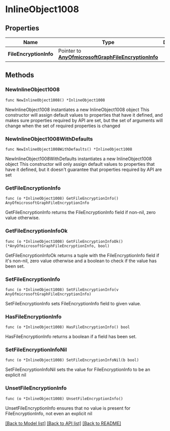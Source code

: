 # InlineObject1008

## Properties

Name | Type | Description | Notes
------------ | ------------- | ------------- | -------------
**FileEncryptionInfo** | Pointer to [**AnyOfmicrosoftGraphFileEncryptionInfo**](anyOf&lt;microsoft.graph.fileEncryptionInfo&gt;.md) |  | [optional] 

## Methods

### NewInlineObject1008

`func NewInlineObject1008() *InlineObject1008`

NewInlineObject1008 instantiates a new InlineObject1008 object
This constructor will assign default values to properties that have it defined,
and makes sure properties required by API are set, but the set of arguments
will change when the set of required properties is changed

### NewInlineObject1008WithDefaults

`func NewInlineObject1008WithDefaults() *InlineObject1008`

NewInlineObject1008WithDefaults instantiates a new InlineObject1008 object
This constructor will only assign default values to properties that have it defined,
but it doesn't guarantee that properties required by API are set

### GetFileEncryptionInfo

`func (o *InlineObject1008) GetFileEncryptionInfo() AnyOfmicrosoftGraphFileEncryptionInfo`

GetFileEncryptionInfo returns the FileEncryptionInfo field if non-nil, zero value otherwise.

### GetFileEncryptionInfoOk

`func (o *InlineObject1008) GetFileEncryptionInfoOk() (*AnyOfmicrosoftGraphFileEncryptionInfo, bool)`

GetFileEncryptionInfoOk returns a tuple with the FileEncryptionInfo field if it's non-nil, zero value otherwise
and a boolean to check if the value has been set.

### SetFileEncryptionInfo

`func (o *InlineObject1008) SetFileEncryptionInfo(v AnyOfmicrosoftGraphFileEncryptionInfo)`

SetFileEncryptionInfo sets FileEncryptionInfo field to given value.

### HasFileEncryptionInfo

`func (o *InlineObject1008) HasFileEncryptionInfo() bool`

HasFileEncryptionInfo returns a boolean if a field has been set.

### SetFileEncryptionInfoNil

`func (o *InlineObject1008) SetFileEncryptionInfoNil(b bool)`

 SetFileEncryptionInfoNil sets the value for FileEncryptionInfo to be an explicit nil

### UnsetFileEncryptionInfo
`func (o *InlineObject1008) UnsetFileEncryptionInfo()`

UnsetFileEncryptionInfo ensures that no value is present for FileEncryptionInfo, not even an explicit nil

[[Back to Model list]](../README.md#documentation-for-models) [[Back to API list]](../README.md#documentation-for-api-endpoints) [[Back to README]](../README.md)


